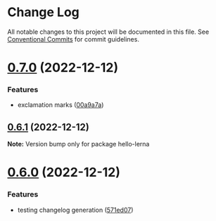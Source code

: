 # Change Log

All notable changes to this project will be documented in this file.
See [Conventional Commits](https://conventionalcommits.org) for commit guidelines.

# [0.7.0](https://github.com/humodz/lerna-typescript-example/compare/v0.6.1...v0.7.0) (2022-12-12)


### Features

* exclamation marks ([00a9a7a](https://github.com/humodz/lerna-typescript-example/commit/00a9a7a770b984783ddc118448fdfa263332e0e6))





## [0.6.1](https://github.com/humodz/lerna-typescript-example/compare/v0.6.0...v0.6.1) (2022-12-12)

**Note:** Version bump only for package hello-lerna





# [0.6.0](https://github.com/humodz/lerna-typescript-example/compare/v0.5.0...v0.6.0) (2022-12-12)


### Features

* testing changelog generation ([571ed07](https://github.com/humodz/lerna-typescript-example/commit/571ed07da0996f451f6f0ca58096b8e4dec04bc8))
